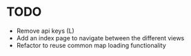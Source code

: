 # TODO
- Remove api keys (L)
- Add an index page to navigate between the different views
- Refactor to reuse common map loading functionality
